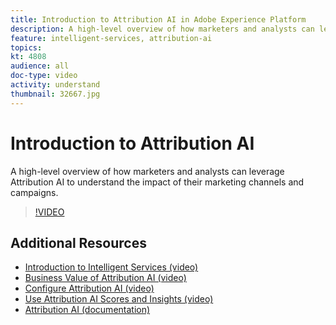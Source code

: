 ```yaml
---
title: Introduction to Attribution AI in Adobe Experience Platform
description: A high-level overview of how marketers and analysts can leverage Attribution AI to understand the impact of their marketing channels and campaigns.
feature: intelligent-services, attribution-ai
topics:
kt: 4808
audience: all
doc-type: video
activity: understand
thumbnail: 32667.jpg
---
```


# Introduction to Attribution AI

A high-level overview of how marketers and analysts can leverage Attribution AI to understand the impact of their marketing channels and campaigns.

>[!VIDEO](https://video.tv.adobe.com/v/32667?quality=12&learn=on)

## Additional Resources

* [Introduction to Intelligent Services (video)](introduction-to-intelligent-services.md)
* [Business Value of Attribution AI (video)](business-value-of-attribution-ai.md)
* [Configure Attribution AI (video)](configure-attribution-ai.md)
* [Use Attribution AI Scores and Insights (video)](use-attribution-ai-scores-and-insights.md)
* [Attribution AI (documentation)](https://docs.adobe.com/content/help/en/experience-platform/intelligent-services/attribution-ai/overview.html)